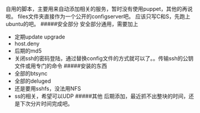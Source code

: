 自用的脚本，主要用来自动添加相关的服务，暂时没有使用puppet，其他的再说啦。
files文件夹直接作为一个公开的configserver吧。
应该只写C和S，先跑上ubuntu的吧。
#####安全部分
安全部分通用，需要加上
+ 定期update upgrade
+ host.deny
+ 后期的md5
+ 关闭ssh的密码登陆，通过替换config文件的方式就可以了。。传输ssh的公钥文件或用专门的命令
#####安装的东西
+ 全部的btsync
+ 全部的deluged
+ 还是要用sshfs，没法用NFS
+ ss的相关，希望可以UDP
#####其他
后期添加，最近抓不出整块的时间，还是下次分片时间完成吧。


